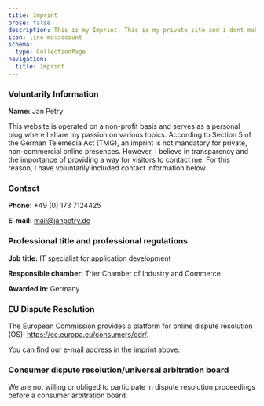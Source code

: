 ```yaml
---
title: Imprint
prose: false
description: This is my Imprint. This is my private site and i dont make any money of it so the inprint is not complete for more information please write me an email.
icon: line-md:account
schema:
  type: CollectionPage
navigation:
  title: Imprint
---
```


### Voluntarily Information

**Name:** Jan Petry

This website is operated on a non-profit basis and serves as a personal blog where I share my passion on various topics. According to Section 5 of the German Telemedia Act (TMG), an imprint is not mandatory for private, non-commercial online presences. However, I believe in transparency and the importance of providing a way for visitors to contact me. For this reason, I have voluntarily included contact information below.

### Contact

**Phone:** +49 (0) 173 7124425

**E-mail:** [mail@janpetry.de](mailto\:info@jpprofessionals.de)

### Professional title and professional regulations

**Job title:**
IT specialist for application development

**Responsible chamber:**
Trier Chamber of Industry and Commerce

**Awarded in:**
Germany

### EU Dispute Resolution

The European Commission provides a platform for online dispute resolution (OS): <https://ec.europa.eu/consumers/odr/>.

You can find our e-mail address in the imprint above.

### Consumer dispute resolution/universal arbitration board

We are not willing or obliged to participate in dispute resolution proceedings before a consumer arbitration board.

